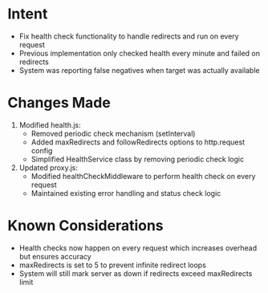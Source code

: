 # Intent
- Fix health check functionality to handle redirects and run on every request
- Previous implementation only checked health every minute and failed on redirects
- System was reporting false negatives when target was actually available

# Changes Made
1. Modified health.js:
   - Removed periodic check mechanism (setInterval)
   - Added maxRedirects and followRedirects options to http.request config
   - Simplified HealthService class by removing periodic check logic
2. Updated proxy.js:
   - Modified healthCheckMiddleware to perform health check on every request
   - Maintained existing error handling and status check logic

# Known Considerations
- Health checks now happen on every request which increases overhead but ensures accuracy
- maxRedirects is set to 5 to prevent infinite redirect loops
- System will still mark server as down if redirects exceed maxRedirects limit

